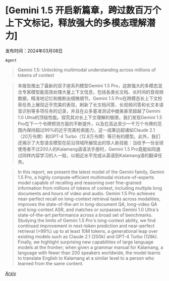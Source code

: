 # [Gemini 1.5 开启新篇章，跨过数百万个上下文标记，释放强大的多模态理解潜力]

发布时间：2024年03月08日

`Agent`

> Gemini 1.5: Unlocking multimodal understanding across millions of tokens of context

> 本报告推出了最新的双子座系列模型Gemini 1.5 Pro，这款强大的多模态混合专家模型能高效处理大量上下文信息，包括各类长文档、长时间的音视频数据，精准地记忆和推断出细微细节。Gemini 1.5 Pro在跨模态长上下文检索任务上展现近乎完美的表现，刷新了长文档问答、长视频问答和长文本语音识别等多项任务的记录，并且在众多基准测试中媲美甚至超越了Gemini 1.0 Ultra的顶级性能。探究其对长上下文理解的极限，我们发现Gemini 1.5 Pro在下一个令牌预测方面的不断提升，以及在高达至少一千万个令牌的范围内保持超过99%的近乎完美检索能力，这一成果远超诸如Claude 2.1（20万令牌）和GPT-4 Turbo（12.8万令牌）等已有的模型。此外，我们还揭示了大型语言模型在前沿领域所展现出的惊人新技能：当给予一份全球使用者不过200人的Kalamang语语法手册时，Gemini 1.5 Pro竟能如同通过同样内容学习的人一般，以相近水平完成从英语到Kalamang语的翻译任务。

> In this report, we present the latest model of the Gemini family, Gemini 1.5 Pro, a highly compute-efficient multimodal mixture-of-experts model capable of recalling and reasoning over fine-grained information from millions of tokens of context, including multiple long documents and hours of video and audio. Gemini 1.5 Pro achieves near-perfect recall on long-context retrieval tasks across modalities, improves the state-of-the-art in long-document QA, long-video QA and long-context ASR, and matches or surpasses Gemini 1.0 Ultra's state-of-the-art performance across a broad set of benchmarks. Studying the limits of Gemini 1.5 Pro's long-context ability, we find continued improvement in next-token prediction and near-perfect retrieval (>99%) up to at least 10M tokens, a generational leap over existing models such as Claude 2.1 (200k) and GPT-4 Turbo (128k). Finally, we highlight surprising new capabilities of large language models at the frontier; when given a grammar manual for Kalamang, a language with fewer than 200 speakers worldwide, the model learns to translate English to Kalamang at a similar level to a person who learned from the same content.

[Arxiv](https://arxiv.org/abs/2403.05530)